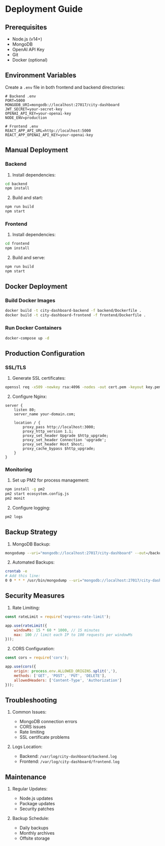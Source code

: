 # Deployment Guide

## Prerequisites

- Node.js (v14+)
- MongoDB
- OpenAI API Key
- Git
- Docker (optional)

## Environment Variables

Create a `.env` file in both frontend and backend directories:

```
# Backend .env
PORT=5000
MONGODB_URI=mongodb://localhost:27017/city-dashboard
JWT_SECRET=your-secret-key
OPENAI_API_KEY=your-openai-key
NODE_ENV=production

# Frontend .env
REACT_APP_API_URL=http://localhost:5000
REACT_APP_OPENAI_API_KEY=your-openai-key
```

## Manual Deployment

### Backend

1. Install dependencies:
```bash
cd backend
npm install
```

2. Build and start:
```bash
npm run build
npm start
```

### Frontend

1. Install dependencies:
```bash
cd frontend
npm install
```

2. Build and serve:
```bash
npm run build
npm start
```

## Docker Deployment

### Build Docker Images

```bash
docker build -t city-dashboard-backend -f backend/Dockerfile .
docker build -t city-dashboard-frontend -f frontend/Dockerfile .
```

### Run Docker Containers

```bash
docker-compose up -d
```

## Production Configuration

### SSL/TLS

1. Generate SSL certificates:
```bash
openssl req -x509 -newkey rsa:4096 -nodes -out cert.pem -keyout key.pem -days 365
```

2. Configure Nginx:
```nginx
server {
    listen 80;
    server_name your-domain.com;
    
    location / {
        proxy_pass http://localhost:3000;
        proxy_http_version 1.1;
        proxy_set_header Upgrade $http_upgrade;
        proxy_set_header Connection 'upgrade';
        proxy_set_header Host $host;
        proxy_cache_bypass $http_upgrade;
    }
}
```

### Monitoring

1. Set up PM2 for process management:
```bash
npm install -g pm2
pm2 start ecosystem.config.js
pm2 monit
```

2. Configure logging:
```bash
pm2 logs
```

## Backup Strategy

1. MongoDB Backup:
```bash
mongodump --uri="mongodb://localhost:27017/city-dashboard" --out=/backups/
```

2. Automated Backups:
```bash
crontab -e
# Add this line:
0 0 * * * /usr/bin/mongodump --uri="mongodb://localhost:27017/city-dashboard" --out=/backups/
```

## Security Measures

1. Rate Limiting:
```javascript
const rateLimit = require('express-rate-limit');

app.use(rateLimit({
    windowMs: 15 * 60 * 1000, // 15 minutes
    max: 100 // limit each IP to 100 requests per windowMs
}));
```

2. CORS Configuration:
```javascript
const cors = require('cors');

app.use(cors({
    origin: process.env.ALLOWED_ORIGINS.split(','),
    methods: ['GET', 'POST', 'PUT', 'DELETE'],
    allowedHeaders: ['Content-Type', 'Authorization']
}));
```

## Troubleshooting

1. Common Issues:
   - MongoDB connection errors
   - CORS issues
   - Rate limiting
   - SSL certificate problems

2. Logs Location:
   - Backend: `/var/log/city-dashboard/backend.log`
   - Frontend: `/var/log/city-dashboard/frontend.log`

## Maintenance

1. Regular Updates:
   - Node.js updates
   - Package updates
   - Security patches

2. Backup Schedule:
   - Daily backups
   - Monthly archives
   - Offsite storage
